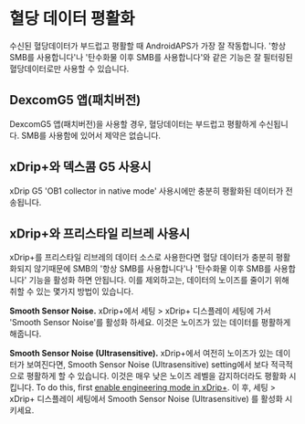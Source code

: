 # 혈당 데이터 평활화

수신된 혈당데이터가 부드럽고 평활할 때 AndroidAPS가 가장 잘 작동합니다. '항상 SMB를 사용합니다'나 '탄수화물 이후 SMB를 사용합니다'와 같은 기능은 잘 필터링된 혈당데이터로만 사용할 수 있습니다.

## DexcomG5 앱(패치버전)

DexcomG5 앱(패치버전)을 사용할 경우, 혈당데이터는 부드럽고 평활하게 수신됩니다. SMB를 사용함에 있어서 제약은 없습니다.

## xDrip+와 덱스콤 G5 사용시

xDrip G5 'OB1 collector in native mode' 사용시에만 충분히 평활화된 데이터가 전송됩니다.

## xDrip+와 프리스타일 리브레 사용시

xDrip+를 프리스타일 리브레의 데이터 소스로 사용한다면 혈당 데이터가 충분히 평활화되지 않기때문에 SMB의 '항상 SMB를 사용합니다'나 '탄수화물 이후 SMB를 사용합니다' 기능을 활성화 하면 안됩니다. 이를 제외하고는, 데이터의 노이즈를 줄이기 위해 취할 수 있는 몇가지 방법이 있습니다.

**Smooth Sensor Noise.** xDrip+에서 세팅 > xDrip+ 디스플레이 세팅에 가서 'Smooth Sensor Noise'를 활성화 하세요. 이것은 노이즈가 있는 데이터를 평활하게 해줍니다.

**Smooth Sensor Noise (Ultrasensitive).** xDrip+에서 여전히 노이즈가 있는 데이터가 보여진다면, Smooth Sensor Noise (Ultrasensitive) setting에서 보다 적극적으로 평활하게 할 수 있습니다. 이것은 매우 낮은 노이즈 레벨을 감지하더라도 평활화 시킵니다. To do this, first [enable engineering mode in xDrip+](../Enabling-Engineering-Mode-in-xDrip.md). 이 후, 세팅 > xDrip+ 디스플레이 세팅에서 Smooth Sensor Noise (Ultrasensitive) 를 활성화 시키세요.